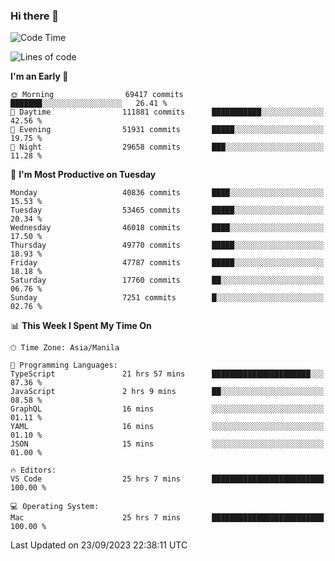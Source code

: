 ### Hi there 👋

<!--START_SECTION:waka-->
![Code Time](http://img.shields.io/badge/Code%20Time-4%2C361%20hrs%2045%20mins-blue)

![Lines of code](https://img.shields.io/badge/From%20Hello%20World%20I%27ve%20Written-104.2%20million%20lines%20of%20code-blue)

**I'm an Early 🐤** 

```text
🌞 Morning                69417 commits       ███████░░░░░░░░░░░░░░░░░░   26.41 % 
🌆 Daytime                111881 commits      ███████████░░░░░░░░░░░░░░   42.56 % 
🌃 Evening                51931 commits       █████░░░░░░░░░░░░░░░░░░░░   19.75 % 
🌙 Night                  29658 commits       ███░░░░░░░░░░░░░░░░░░░░░░   11.28 % 
```
📅 **I'm Most Productive on Tuesday** 

```text
Monday                   40836 commits       ████░░░░░░░░░░░░░░░░░░░░░   15.53 % 
Tuesday                  53465 commits       █████░░░░░░░░░░░░░░░░░░░░   20.34 % 
Wednesday                46018 commits       ████░░░░░░░░░░░░░░░░░░░░░   17.50 % 
Thursday                 49770 commits       █████░░░░░░░░░░░░░░░░░░░░   18.93 % 
Friday                   47787 commits       █████░░░░░░░░░░░░░░░░░░░░   18.18 % 
Saturday                 17760 commits       ██░░░░░░░░░░░░░░░░░░░░░░░   06.76 % 
Sunday                   7251 commits        █░░░░░░░░░░░░░░░░░░░░░░░░   02.76 % 
```


📊 **This Week I Spent My Time On** 

```text
🕑︎ Time Zone: Asia/Manila

💬 Programming Languages: 
TypeScript               21 hrs 57 mins      ██████████████████████░░░   87.36 % 
JavaScript               2 hrs 9 mins        ██░░░░░░░░░░░░░░░░░░░░░░░   08.58 % 
GraphQL                  16 mins             ░░░░░░░░░░░░░░░░░░░░░░░░░   01.11 % 
YAML                     16 mins             ░░░░░░░░░░░░░░░░░░░░░░░░░   01.10 % 
JSON                     15 mins             ░░░░░░░░░░░░░░░░░░░░░░░░░   01.00 % 

🔥 Editors: 
VS Code                  25 hrs 7 mins       █████████████████████████   100.00 % 

💻 Operating System: 
Mac                      25 hrs 7 mins       █████████████████████████   100.00 % 
```


 Last Updated on 23/09/2023 22:38:11 UTC
<!--END_SECTION:waka-->


<!--
**rad182/rad182** is a ✨ _special_ ✨ repository because its `README.md` (this file) appears on your GitHub profile.

Here are some ideas to get you started:

- 🔭 I’m currently working on ...
- 🌱 I’m currently learning ...
- 👯 I’m looking to collaborate on ...
- 🤔 I’m looking for help with ...
- 💬 Ask me about ...
- 📫 How to reach me: ...
- 😄 Pronouns: ...
- ⚡ Fun fact: ...
-->
